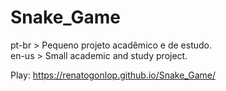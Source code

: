 # Snake_Game
pt-br > Pequeno projeto acadêmico e de estudo.<br>
en-us > Small academic and study project.

Play: https://renatogonlop.github.io/Snake_Game/
